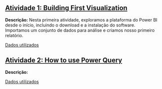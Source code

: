 ## [Atividade 1: Building First Visualization](./Microsoft%20Power%20BI%20for%20Beginners%20-%20%20Alex%20The%20Analyst/Apocalipse%20Food%20Prep.pbix)

**Descrição:** Nesta primeira atividade, exploramos a plataforma do Power BI desde o início, incluindo o download e a instalação do software. 
Importamos um conjunto de dados para análise e criamos nosso primeiro relatório. 

[Dados utilizados](./Microsoft%20Power%20BI%20for%20Beginners%20-%20%20Alex%20The%20Analyst/Apocolypse%20Food%20Prep.xlsx)

## [Atividade 2: How to use Power Query](./)

**Descrição:**

[Dados utilizados](./)
